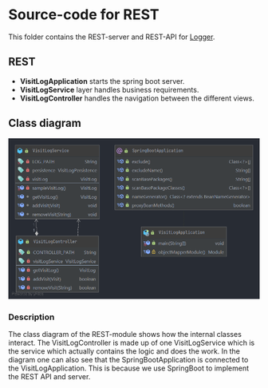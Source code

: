 # Source-code for REST

This folder contains the REST-server and REST-API for [Logger](../../README.md).

## REST

- **VisitLogApplication** starts the spring boot server.
- **VisitLogService** layer handles business requirements.
- **VisitLogController** handles the navigation between the different views.

## Class diagram

![Rest class diagram](../../../../../../diagrams/rest_class_diagram.png)

### Description

The class diagram of the REST-module shows how the internal classes interact.
The VisitLogController is made up of one VisitLogService which is the service which actually contains the logic and does the work.
In the diagram one can also see that the SpringBootApplication is connected to the VisitLogApplication. This is because we use SpringBoot to implement the REST API and server.
